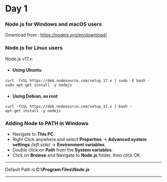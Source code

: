 # Day 1


### Node.js for Windows and macOS users
Download from : https://nodejs.org/en/download/

### Node.js for Linux users

Node.js v17.x:

   - #### Using Ubuntu
```
curl -fsSL https://deb.nodesource.com/setup_17.x | sudo -E bash -
sudo apt-get install -y nodejs
```

   - #### Using Debian, as root
```
curl -fsSL https://deb.nodesource.com/setup_17.x | bash -
apt-get install -y nodejs
```


### Adding Node to PATH in Windows

- Navigate to **This PC**.
- Right Click anywhere and select **Properties** -> **Advanced system settings** *(left side)* -> **Environment variables**.
- Double click on **Path** from the **System variables**.
- Click on **Browse** and Navigate to **Node.js** folder, then click OK.
    
___
Default Path is **C:\Program Files\Node.js**
___
